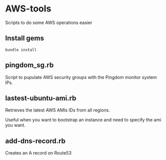 AWS-tools
=========

Scripts to do some AWS operations easier

Install gems
------------
```bundle install```

pingdom_sg.rb
-------------
Script to pupulate AWS security groups with the Pingdom monitor system IPs.

lastest-ubuntu-ami.rb
---------------------
Retrieves the latest AWS AMIs IDs from all regions. 

Useful when you want to bootstrap an instance and need to specify the ami you want.

add-dns-record.rb
-----------------
Creates an A record on Route53 
